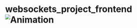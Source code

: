 # websockets_project_frontend![Animation](https://github.com/renzo-c/websockets_project_frontend/assets/28744826/f783bf98-b7e4-4f81-8e8e-78b1227a5fbb)
